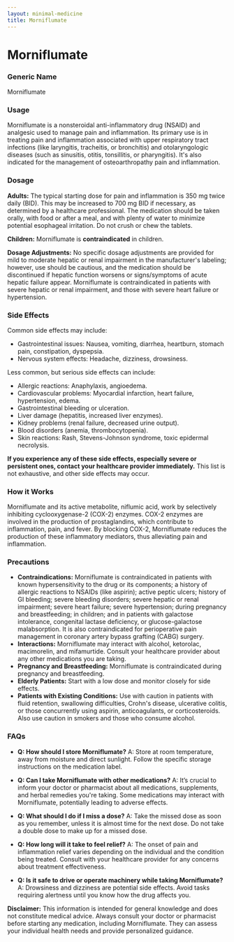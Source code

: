 ```yaml
---
layout: minimal-medicine
title: Morniflumate
---
```


# Morniflumate
### Generic Name
Morniflumate

### Usage
Morniflumate is a nonsteroidal anti-inflammatory drug (NSAID) and analgesic used to manage pain and inflammation. Its primary use is in treating pain and inflammation associated with upper respiratory tract infections (like laryngitis, tracheitis, or bronchitis) and otolaryngologic diseases (such as sinusitis, otitis, tonsillitis, or pharyngitis).  It's also indicated for the management of osteoarthropathy pain and inflammation.


### Dosage

**Adults:**  The typical starting dose for pain and inflammation is 350 mg twice daily (BID).  This may be increased to 700 mg BID if necessary, as determined by a healthcare professional.  The medication should be taken orally, with food or after a meal, and with plenty of water to minimize potential esophageal irritation.  Do not crush or chew the tablets.

**Children:** Morniflumate is **contraindicated** in children.

**Dosage Adjustments:**  No specific dosage adjustments are provided for mild to moderate hepatic or renal impairment in the manufacturer's labeling; however,  use should be cautious, and the medication should be discontinued if hepatic function worsens or signs/symptoms of acute hepatic failure appear.  Morniflumate is contraindicated in patients with severe hepatic or renal impairment, and those with severe heart failure or hypertension.


### Side Effects

Common side effects may include:

* Gastrointestinal issues: Nausea, vomiting, diarrhea, heartburn, stomach pain, constipation, dyspepsia.
* Nervous system effects: Headache, dizziness, drowsiness.

Less common, but serious side effects can include:

* Allergic reactions: Anaphylaxis, angioedema.
* Cardiovascular problems:  Myocardial infarction, heart failure, hypertension, edema.
* Gastrointestinal bleeding or ulceration.
* Liver damage (hepatitis, increased liver enzymes).
* Kidney problems (renal failure, decreased urine output).
* Blood disorders (anemia, thrombocytopenia).
* Skin reactions: Rash, Stevens-Johnson syndrome, toxic epidermal necrolysis.


**If you experience any of these side effects, especially severe or persistent ones, contact your healthcare provider immediately.**  This list is not exhaustive, and other side effects may occur.

### How it Works

Morniflumate and its active metabolite, niflumic acid, work by selectively inhibiting cyclooxygenase-2 (COX-2) enzymes.  COX-2 enzymes are involved in the production of prostaglandins, which contribute to inflammation, pain, and fever. By blocking COX-2, Morniflumate reduces the production of these inflammatory mediators, thus alleviating pain and inflammation.


### Precautions

* **Contraindications:** Morniflumate is contraindicated in patients with known hypersensitivity to the drug or its components; a history of allergic reactions to NSAIDs (like aspirin); active peptic ulcers; history of GI bleeding; severe bleeding disorders; severe hepatic or renal impairment; severe heart failure; severe hypertension; during pregnancy and breastfeeding; in children; and in patients with galactose intolerance, congenital lactase deficiency, or glucose-galactose malabsorption. It is also contraindicated for perioperative pain management in coronary artery bypass grafting (CABG) surgery.
* **Interactions:** Morniflumate may interact with alcohol, ketorolac, macimorelin, and mifamurtide.  Consult your healthcare provider about any other medications you are taking.
* **Pregnancy and Breastfeeding:** Morniflumate is contraindicated during pregnancy and breastfeeding.
* **Elderly Patients:**  Start with a low dose and monitor closely for side effects.
* **Patients with Existing Conditions:**  Use with caution in patients with fluid retention, swallowing difficulties, Crohn's disease, ulcerative colitis, or those concurrently using aspirin, anticoagulants, or corticosteroids.  Also use caution in smokers and those who consume alcohol.


### FAQs

* **Q: How should I store Morniflumate?**  A: Store at room temperature, away from moisture and direct sunlight.  Follow the specific storage instructions on the medication label.

* **Q: Can I take Morniflumate with other medications?** A: It’s crucial to inform your doctor or pharmacist about all medications, supplements, and herbal remedies you're taking.  Some medications may interact with Morniflumate, potentially leading to adverse effects.

* **Q: What should I do if I miss a dose?** A: Take the missed dose as soon as you remember, unless it is almost time for the next dose.  Do not take a double dose to make up for a missed dose.

* **Q: How long will it take to feel relief?** A: The onset of pain and inflammation relief varies depending on the individual and the condition being treated.  Consult with your healthcare provider for any concerns about treatment effectiveness.

* **Q: Is it safe to drive or operate machinery while taking Morniflumate?** A:  Drowsiness and dizziness are potential side effects.  Avoid tasks requiring alertness until you know how the drug affects you.

**Disclaimer:** This information is intended for general knowledge and does not constitute medical advice.  Always consult your doctor or pharmacist before starting any medication, including Morniflumate.  They can assess your individual health needs and provide personalized guidance.
